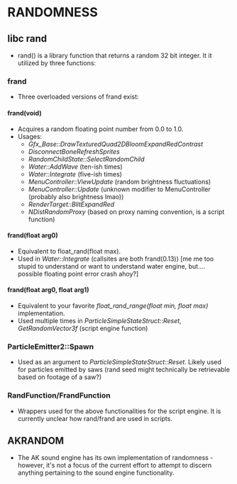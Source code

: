 
# RANDOMNESS

## libc rand

- rand() is a library function that returns a random 32 bit integer. It it utilized by three functions:

### frand

- Three overloaded versions of frand exist:

#### frand(void)

- Acquires a random floating point number from 0.0 to 1.0.
- Usages:
	- *Gfx_Base::DrawTexturedQuad2DBloomExpandRedContrast*
	- *DisconnectBoneRefreshSprites*
	- *RandomChildState::SelectRandomChild*
	- *Water::AddWave* (ten-ish times)
	- *Water::Integrate* (five-ish times)
	- *MenuController::ViewUpdate* (random brightness fluctuations)
	- *MenuController::Update* (unknown modifier to MenuController (probably also brightness lmao))
	- *RenderTarget::BlitExpandRed*
	- *NDistRandomProxy* (based on proxy naming convention, is a script function)

#### frand(float arg0)

- Equivalent to float_rand(float max).
- Used in *Water::Integrate* (callsites are both frand(0.13)) [me me too stupid to understand or want to understand water engine, but.... possible floating point error crash ahoy?]

#### frand(float arg0, float arg1)

- Equivalent to your favorite *float_rand_range(float min, float max)* implementation.
- Used multiple times in *ParticleSimpleStateStruct::Reset*, *GetRandomVector3f* (script engine function)

### ParticleEmitter2::Spawn

- Used as an argument to *ParticleSimpleStateStruct::Reset*. Likely used for particles emitted by saws (rand seed might technically be retrievable based on footage of a saw?)

### RandFunction/FrandFunction

- Wrappers used for the above functionalities for the script engine. It is currently unclear how rand/frand are used in scripts.

## AKRANDOM

- The AK sound engine has its own implementation of randomness - however, it's not a focus of the current effort to attempt to discern anything pertaining to the sound engine functionality.